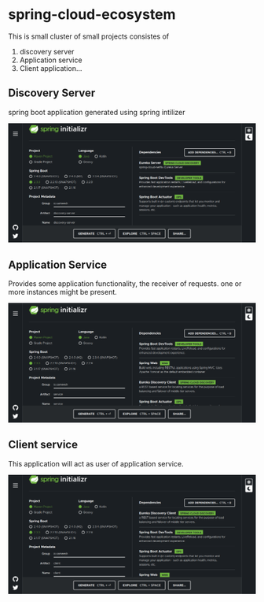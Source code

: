 # spring-cloud-ecosystem

This is small cluster of small projects consistes of

1. discovery server
2. Application service
3. Client application...

## Discovery Server

spring boot application generated using spring intilizer

![Image of Discovery Server spring intilizer project](img/EurekaServerSpringIntilizer.png)

## Application Service

Provides some application functionality, the receiver of requests. one or more instances might be present.

![Image of Application Service spring intilizer project](img/ServiceSpringInitializr.png)

## Client service

This application will act as user of application service.

![Image of Application Service spring intilizer project](img/ClientSpringInitializr.png)
